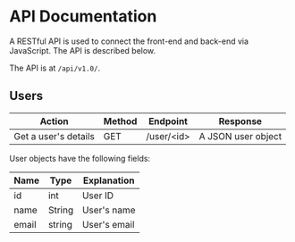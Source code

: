 # API Documentation

A RESTful API is used to connect the front-end and back-end via JavaScript. The API is described below.

The API is at `/api/v1.0/`.

## Users

| Action               | Method | Endpoint     | Response           |
|----------------------|--------|--------------|--------------------|
| Get a user's details | GET    | /user/\<id\> | A JSON user object |

User objects have the following fields:

| Name  | Type   | Explanation  |
|-------|--------|--------------|
| id    | int    | User ID      |
| name  | String | User's name  |
| email | string | User's email |